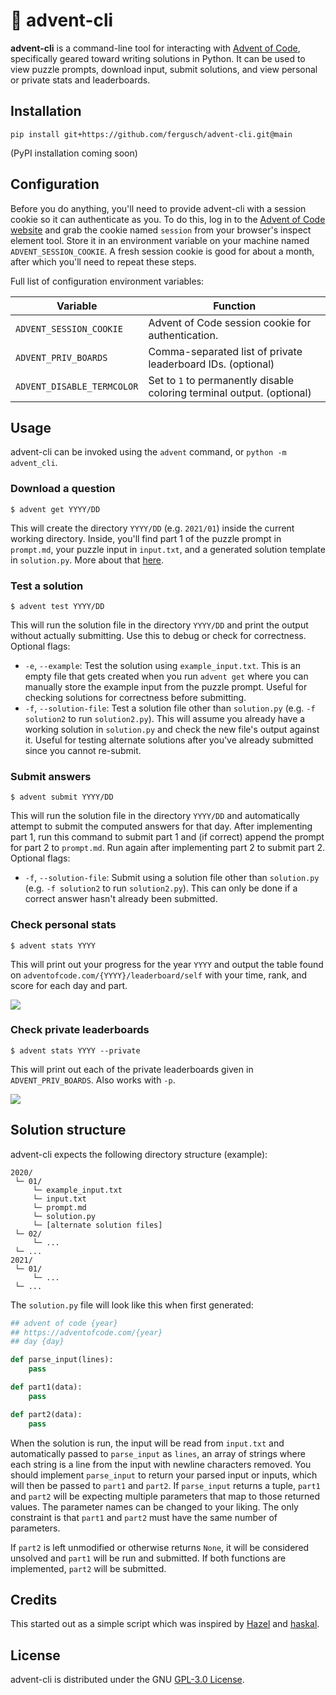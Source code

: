 # 🎄 advent-cli

**advent-cli** is a command-line tool for interacting with [Advent of Code](https://adventofcode.com/), specifically geared toward writing solutions in Python. It can be used to view puzzle prompts, download input, submit solutions, and view personal or private stats and leaderboards.

## Installation
```
pip install git+https://github.com/fergusch/advent-cli.git@main
```
(PyPI installation coming soon)

## Configuration
Before you do anything, you'll need to provide advent-cli with a session cookie so it can authenticate as you. To do this, log in to the [Advent of Code website](https://adventofcode.com/) and grab the cookie named `session` from your browser's inspect element tool. Store it in an environment variable on your machine named `ADVENT_SESSION_COOKIE`. A fresh session cookie is good for about a month, after which you'll need to repeat these steps.

Full list of configuration environment variables:

| Variable                   | Function |
| -------------------------- | -------- |
| `ADVENT_SESSION_COOKIE`    | Advent of Code session cookie for authentication. |
| `ADVENT_PRIV_BOARDS`       | Comma-separated list of private leaderboard IDs. (optional) |
| `ADVENT_DISABLE_TERMCOLOR` | Set to `1` to permanently disable coloring terminal output. (optional) |

## Usage

advent-cli can be invoked using the `advent` command, or `python -m advent_cli`.

### Download a question
```
$ advent get YYYY/DD
```
This will create the directory `YYYY/DD` (e.g. `2021/01`) inside the current working directory. Inside, you'll find part 1 of the puzzle prompt in `prompt.md`, your puzzle input in `input.txt`, and a generated solution template in `solution.py`. More about that [here](#solution-structure).

### Test a solution
```
$ advent test YYYY/DD
```
This will run the solution file in the directory `YYYY/DD` and print the output without actually submitting. Use this to debug or check for correctness. Optional flags:
- `-e`, `--example`: Test the solution using `example_input.txt`. This is an empty file that gets created when you run `advent get` where you can manually store the example input from the puzzle prompt. Useful for checking solutions for correctness before submitting.
- `-f`, `--solution-file`: Test a solution file other than `solution.py` (e.g. `-f solution2` to run `solution2.py`). This will assume you already have a working solution in `solution.py` and check the new file's output against it. Useful for testing alternate solutions after you've already submitted since you cannot re-submit.

### Submit answers
```
$ advent submit YYYY/DD
```
This will run the solution file in the directory `YYYY/DD` and automatically attempt to submit the computed answers for that day. After implementing part 1, run this command to submit part 1 and (if correct) append the prompt for part 2 to `prompt.md`. Run again after implementing part 2 to submit part 2. Optional flags:
- `-f`, `--solution-file`: Submit using a solution file other than `solution.py` (e.g. `-f solution2` to run `solution2.py`). This can only be done if a correct answer hasn't already been submitted.

### Check personal stats
```
$ advent stats YYYY
```
This will print out your progress for the year `YYYY` and output the table found on `adventofcode.com/{YYYY}/leaderboard/self` with your time, rank, and score for each day and part.

![](https://user-images.githubusercontent.com/27470183/145123799-bcbce9f6-60d7-4a26-812a-f81167446604.png)

### Check private leaderboards
```
$ advent stats YYYY --private
```
This will print out each of the private leaderboards given in `ADVENT_PRIV_BOARDS`. Also works with `-p`.

![](https://user-images.githubusercontent.com/27470183/145124469-722cbdd5-9275-4cda-8bdb-c04ed8cfde43.png)

## Solution structure
advent-cli expects the following directory structure (example):
```
2020/
 └─ 01/
     └─ example_input.txt
     └─ input.txt
     └─ prompt.md
     └─ solution.py
     └─ [alternate solution files]
 └─ 02/
     └─ ...
 └─ ...
2021/
 └─ 01/
     └─ ...
 └─ ...
```

The `solution.py` file will look like this when first generated:
```Python
## advent of code {year}
## https://adventofcode.com/{year}
## day {day}

def parse_input(lines):
    pass

def part1(data):
    pass

def part2(data):
    pass
```
When the solution is run, the input will be read from `input.txt` and automatically passed to `parse_input` as `lines`, an array of strings where each string is a line from the input with newline characters removed. You should implement `parse_input` to return your parsed input or inputs, which will then be passed to `part1` and `part2`. If `parse_input` returns a tuple, `part1` and `part2` will be expecting multiple parameters that map to those returned values. The parameter names can be changed to your liking. The only constraint is that `part1` and `part2` must have the same number of parameters.

If `part2` is left unmodified or otherwise returns `None`, it will be considered unsolved and `part1` will be run and submitted. If both functions are implemented, `part2` will be submitted.

## Credits
This started out as a simple script which was inspired by [Hazel](https://git.bicompact.space/hazel/aoc-2021) and [haskal](https://git.lain.faith/haskal/aoc2020/src/branch/aoc2020/scripts).

## License
advent-cli is distributed under the GNU [GPL-3.0 License](https://github.com/fergusch/advent-cli/blob/main/LICENSE).